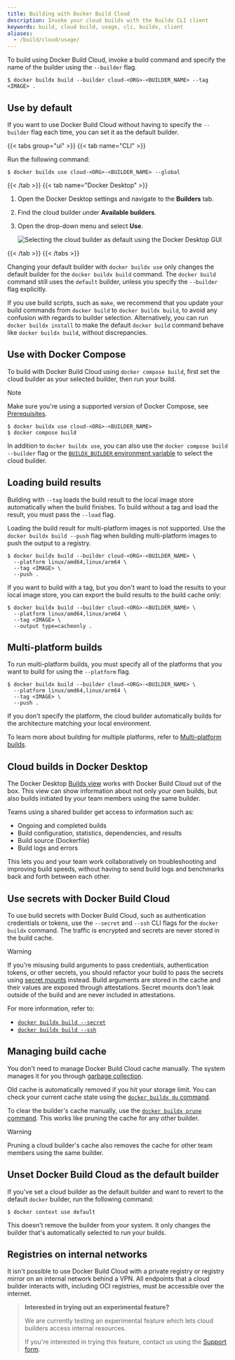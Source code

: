 ```yaml
---
title: Building with Docker Build Cloud
description: Invoke your cloud builds with the Buildx CLI client
keywords: build, cloud build, usage, cli, buildx, client
aliases:
  - /build/cloud/usage/
---
```


To build using Docker Build Cloud, invoke a build command and specify the name of the
builder using the `--builder` flag.

```console
$ docker buildx build --builder cloud-<ORG>-<BUILDER_NAME> --tag <IMAGE> .
```

## Use by default

If you want to use Docker Build Cloud without having to specify the `--builder` flag
each time, you can set it as the default builder.

{{< tabs group="ui" >}}
{{< tab name="CLI" >}}

Run the following command:

```console
$ docker buildx use cloud-<ORG>-<BUILDER_NAME> --global
```

{{< /tab >}}
{{< tab name="Docker Desktop" >}}

1. Open the Docker Desktop settings and navigate to the **Builders** tab.
2. Find the cloud builder under **Available builders**.
3. Open the drop-down menu and select **Use**.

   ![Selecting the cloud builder as default using the Docker Desktop GUI](/build/images/set-default-builder-gui.webp)

{{< /tab >}}
{{< /tabs >}}

Changing your default builder with `docker buildx use` only changes the default
builder for the `docker buildx build` command. The `docker build` command still
uses the `default` builder, unless you specify the `--builder` flag explicitly.

If you use build scripts, such as `make`, we recommend that you update your
build commands from `docker build` to `docker buildx build`, to avoid any
confusion with regards to builder selection. Alternatively, you can run `docker
buildx install` to make the default `docker build` command behave like `docker
buildx build`, without discrepancies.

## Use with Docker Compose

To build with Docker Build Cloud using `docker compose build`, first set the
cloud builder as your selected builder, then run your build.

> [!NOTE]
>
> Make sure you're using a supported version of Docker Compose, see
> [Prerequisites](setup.md#prerequisites).

```console
$ docker buildx use cloud-<ORG>-<BUILDER_NAME>
$ docker compose build
```

In addition to `docker buildx use`, you can also use the `docker compose build
--builder` flag or the [`BUILDX_BUILDER` environment
variable](/build/building/variables.md#buildx_builder) to select the cloud builder.

## Loading build results

Building with `--tag` loads the build result to the local image store
automatically when the build finishes. To build without a tag and load the
result, you must pass the `--load` flag.

Loading the build result for multi-platform images is not supported. Use the
`docker buildx build --push` flag when building multi-platform images to push
the output to a registry.

```console
$ docker buildx build --builder cloud-<ORG>-<BUILDER_NAME> \
  --platform linux/amd64,linux/arm64 \
  --tag <IMAGE> \
  --push .
```

If you want to build with a tag, but you don't want to load the results to your
local image store, you can export the build results to the build cache only:

```console
$ docker buildx build --builder cloud-<ORG>-<BUILDER_NAME> \
  --platform linux/amd64,linux/arm64 \
  --tag <IMAGE> \
  --output type=cacheonly .
```

## Multi-platform builds

To run multi-platform builds, you must specify all of the platforms that you
want to build for using the `--platform` flag.

```console
$ docker buildx build --builder cloud-<ORG>-<BUILDER_NAME> \
  --platform linux/amd64,linux/arm64 \
  --tag <IMAGE> \
  --push .
```

If you don't specify the platform, the cloud builder automatically builds for the
architecture matching your local environment.

To learn more about building for multiple platforms, refer to [Multi-platform
builds](/build/building/multi-platform/).

## Cloud builds in Docker Desktop

The Docker Desktop [Builds view](/desktop/use-desktop/builds/) works with
Docker Build Cloud out of the box. This view can show information about not only your
own builds, but also builds initiated by your team members using the same
builder.

Teams using a shared builder get access to information such as:

- Ongoing and completed builds
- Build configuration, statistics, dependencies, and results
- Build source (Dockerfile)
- Build logs and errors

This lets you and your team work collaboratively on troubleshooting and
improving build speeds, without having to send build logs and benchmarks back
and forth between each other.

## Use secrets with Docker Build Cloud

To use build secrets with Docker Build Cloud,
such as authentication credentials or tokens,
use the `--secret` and `--ssh` CLI flags for the `docker buildx` command.
The traffic is encrypted and secrets are never stored in the build cache.

> [!WARNING]
>
> If you're misusing build arguments to pass credentials, authentication
> tokens, or other secrets, you should refactor your build to pass the secrets using
> [secret mounts](/reference/cli/docker/buildx/build.md#secret) instead.
> Build arguments are stored in the cache and their values are exposed through attestations.
> Secret mounts don't leak outside of the build and are never included in attestations.

For more information, refer to:

- [`docker buildx build --secret`](/reference/cli/docker/buildx/build/#secret)
- [`docker buildx build --ssh`](/reference/cli/docker/buildx/build/#ssh)

## Managing build cache

You don't need to manage Docker Build Cloud cache manually.
The system manages it for you through [garbage collection](/build/cache/garbage-collection/).

Old cache is automatically removed if you hit your storage limit.
You can check your current cache state using the
[`docker buildx du` command](/reference/cli/docker/buildx/du/).

To clear the builder's cache manually,
use the [`docker buildx prune` command](/reference/cli/docker/buildx/prune/).
This works like pruning the cache for any other builder.

> [!WARNING]
>
> Pruning a cloud builder's cache also removes the cache for other team members
> using the same builder.

## Unset Docker Build Cloud as the default builder

If you've set a cloud builder as the default builder
and want to revert to the default `docker` builder,
run the following command:

```console
$ docker context use default
```

This doesn't remove the builder from your system.
It only changes the builder that's automatically selected to run your builds.

## Registries on internal networks

It isn't possible to use Docker Build Cloud with a private registry
or registry mirror on an internal network behind a VPN.
All endpoints that a cloud builder interacts with,
including OCI registries, must be accessible over the internet.

> **Interested in trying out an experimental feature?**
>
>We are currently testing an experimental feature which lets cloud builders access internal resources. 
>
> If you're interested in trying this feature, contact us using the [Support form](https://hub.docker.com/support/contact?topic=Docker+Build+Cloud&subject=Private+registry+access).

